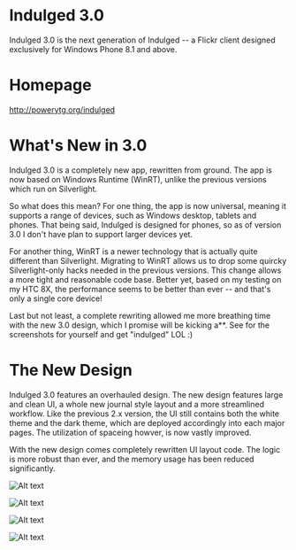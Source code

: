 Indulged 3.0
==================

Indulged 3.0 is the next generation of Indulged -- a Flickr client designed exclusively for Windows Phone 8.1 and above.

# Homepage

http://powerytg.org/indulged

# What's New in 3.0

Indulged 3.0 is a completely new app, rewritten from ground. The app is now based on Windows Runtime (WinRT), unlike the previous versions which run on Silverlight. 

So what does this mean? For one thing, the app is now universal, meaning it supports a range of devices, such as Windows desktop, tablets and phones. That being said, Indulged is designed for phones, so as of version 3.0 I don't have plan to support larger devices yet.

For another thing, WinRT is a newer technology that is actually quite different than Silverlight. Migrating to WinRT allows us to drop some quircky Silverlight-only hacks needed in the previous versions. This change allows a more tight and reasonable code base. Better yet, based on my testing on my HTC 8X, the performance seems to be better than ever -- and that's only a single core device!

Last but not least, a complete rewriting allowed me more breathing time with the new 3.0 design, which I promise will be kicking a**. See for the screenshots for yourself and get "indulged" LOL :)

# The New Design

Indulged 3.0 features an overhauled design. The new design features large and clean UI, a whole new journal style layout and a more streamlined workflow. Like the previous 2.x version, the UI still contains both the white theme and the dark theme, which are deployed accordingly into each major pages. The utilization of spaceing howver, is now vastly improved. 

With the new design comes completely rewritten UI layout code. The logic is more robust than ever, and the memory usage has been reduced significantly.

![Alt text](/Screenshots/Splash.png "Splash")

![Alt text](/Screenshots/Albums.png "Albums")

![Alt text](/Screenshots/ProCam.png "PearlCam")

![Alt text](/Screenshots/ProFX.png "PearlFX")